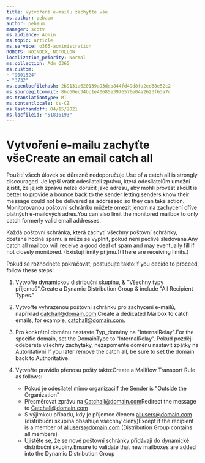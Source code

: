 ```yaml
---
title: Vytvoření e-mailu zachyťte vše
ms.author: pebaum
author: pebaum
manager: scotv
ms.audience: Admin
ms.topic: article
ms.service: o365-administration
ROBOTS: NOINDEX, NOFOLLOW
localization_priority: Normal
ms.collection: Adm_O365
ms.custom:
- "9001524"
- "3732"
ms.openlocfilehash: 2b9131a620139a93ddb844fd49d8fa2ed68e52c2
ms.sourcegitcommit: 8bc60ec34bc1e40685e3976576e04a2623f63a7c
ms.translationtype: MT
ms.contentlocale: cs-CZ
ms.lasthandoff: 04/15/2021
ms.locfileid: "51816193"
---
```

# <a name="create-an-email-catch-all"></a><span data-ttu-id="39425-102">Vytvoření e-mailu zachyťte vše</span><span class="sxs-lookup"><span data-stu-id="39425-102">Create an email catch all</span></span>

<span data-ttu-id="39425-103">Použití všech úlovek se důrazně nedoporučuje.</span><span class="sxs-lookup"><span data-stu-id="39425-103">Use of a catch all is strongly discouraged.</span></span> <span data-ttu-id="39425-104">Je lepší vrátit odesílateli zprávu, která odesílatelům umožní zjistit, že jejich zprávu nelze doručit jako adresu, aby mohli provést akci.</span><span class="sxs-lookup"><span data-stu-id="39425-104">It is better to provide a bounce back to the sender letting senders know their message could not be delivered as addressed so they can take action.</span></span> <span data-ttu-id="39425-105">Monitorovanou poštovní schránku můžete omezit jenom na zachycení dříve platných e-mailových adres.</span><span class="sxs-lookup"><span data-stu-id="39425-105">You can also limit the monitored mailbox to only catch formerly valid email addresses.</span></span> 

<span data-ttu-id="39425-106">Každá poštovní schránka, která zachytí všechny poštovní schránky, dostane hodně spamu a může se vyplnit, pokud není pečlivě sledována.</span><span class="sxs-lookup"><span data-stu-id="39425-106">Any catch all mailbox will receive a good deal of spam and may eventually fill if not closely monitored.</span></span> <span data-ttu-id="39425-107">(Existují limity příjmu.)</span><span class="sxs-lookup"><span data-stu-id="39425-107">(There are receiving limits.)</span></span> 

<span data-ttu-id="39425-108">Pokud se rozhodnete pokračovat, postupujte takto:</span><span class="sxs-lookup"><span data-stu-id="39425-108">If you decide to proceed, follow these steps:</span></span>

1. <span data-ttu-id="39425-109">Vytvořte dynamickou distribuční skupinu, & "Všechny typy příjemců".</span><span class="sxs-lookup"><span data-stu-id="39425-109">Create a Dynamic Distribution Group & include "All Recipient Types."</span></span>

2. <span data-ttu-id="39425-110">Vytvořte vyhrazenou poštovní schránku pro zachycení e-mailů, například catchall@domain.com.</span><span class="sxs-lookup"><span data-stu-id="39425-110">Create a dedicated Mailbox to catch emails, for example, catchall@domain.com.</span></span>

3. <span data-ttu-id="39425-111">Pro konkrétní doménu nastavte Typ_domény na "InternalRelay".</span><span class="sxs-lookup"><span data-stu-id="39425-111">For the specific domain, set the DomainType to “InternalRelay”.</span></span> <span data-ttu-id="39425-112">Pokud později odeberete všechny zachytáky, nezapomeňte doménu nastavit zpátky na Autoritativní.</span><span class="sxs-lookup"><span data-stu-id="39425-112">If you later remove the catch all, be sure to set the domain back to Authoritative.</span></span>

4. <span data-ttu-id="39425-113">Vytvořte pravidlo přenosu pošty takto:</span><span class="sxs-lookup"><span data-stu-id="39425-113">Create a Mailflow Transport Rule as follows:</span></span>

    - <span data-ttu-id="39425-114">Pokud je odesílatel mimo organizaci</span><span class="sxs-lookup"><span data-stu-id="39425-114">If the Sender is "Outside the Organization"</span></span>
    - <span data-ttu-id="39425-115">Přesměrovat zprávu na Catchall@domain.com</span><span class="sxs-lookup"><span data-stu-id="39425-115">Redirect the message to Catchall@domain.com</span></span>
    - <span data-ttu-id="39425-116">S výjimkou případu, kdy je příjemce členem allusers@domain.com (distribuční skupina obsahuje všechny členy)</span><span class="sxs-lookup"><span data-stu-id="39425-116">Except if the recipient is a member of allusers@domain.com (Distribution Group contains all members)</span></span>
    - <span data-ttu-id="39425-117">Ujistěte se, že se nové poštovní schránky přidávají do dynamické distribuční skupiny.</span><span class="sxs-lookup"><span data-stu-id="39425-117">Ensure to validate that new mailboxes are added into the Dynamic Distribution Group</span></span>
